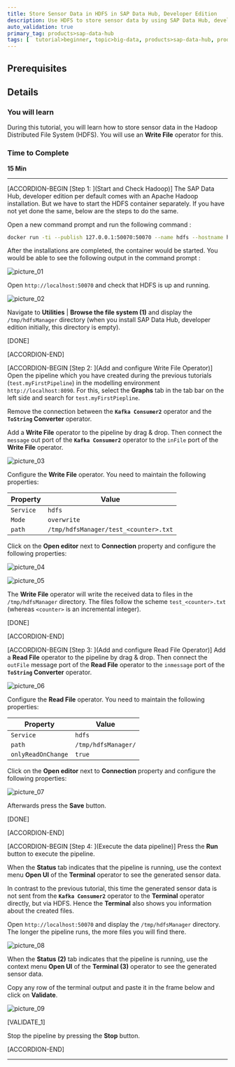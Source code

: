 ```yaml
---
title: Store Sensor Data in HDFS in SAP Data Hub, Developer Edition
description: Use HDFS to store sensor data by using SAP Data Hub, developer edition.
auto_validation: true
primary_tag: products>sap-data-hub
tags: [  tutorial>beginner, topic>big-data, products>sap-data-hub, products>sap-vora ]
---
```


## Prerequisites

## Details
### You will learn  
During this tutorial, you will learn how to store sensor data in the Hadoop Distributed File System (HDFS). You will use an **Write File** operator for this.

### Time to Complete
**15 Min**

---

[ACCORDION-BEGIN [Step 1: ](Start and Check Hadoop)]
The SAP Data Hub, developer edition per default comes with an Apache Hadoop installation. But we have to start the HDFS container separately. If you have not yet done the same, below are the steps to do the same.

Open a new command prompt and run the following command :

```sh
docker run -ti --publish 127.0.0.1:50070:50070 --name hdfs --hostname hdfs --net dev-net datahub run-hdfs
```

After the installations are completed, the container would be started. You would be able to see the following output in the command prompt :

![picture_01](./datahub-pipelines-v2-storeinhdfs_05.png)

Open `http://localhost:50070` and check that HDFS is up and running.

![picture_02](./datahub-pipelines-v2-storeinhdfs_01.png)  

Navigate to **Utilities** | **Browse the file system (1)** and display the `/tmp/hdfsManager` directory (when you install SAP Data Hub, developer edition initially, this directory is empty).

[DONE]

[ACCORDION-END]

[ACCORDION-BEGIN [Step 2: ](Add and configure Write File Operator)]
Open the pipeline which you have created during the previous tutorials (`test.myFirstPipeline`) in the modelling environment `http://localhost:8090`. For this, select the **Graphs** tab in the tab bar on the left side and search for `test.myFirstPiepline`.

Remove the connection between the **`Kafka Consumer2`** operator and the **`ToString` Converter** operator.

Add a **Write File** operator to the pipeline by drag & drop. Then connect the `message` out port of the **`Kafka Consumer2`** operator to the `inFile` port of the **Write File** operator.

![picture_03](./datahub-pipelines-v2-storeinhdfs_02.png)  

Configure the **Write File** operator. You need to maintain the following properties:

| Property                       | Value                                 |
| ------------------------------ | ------------------------------------- |
| `Service`                       | `hdfs`                               |
| `Mode`                       | `overwrite`                               |
| `path`                         | `/tmp/hdfsManager/test_<counter>.txt` |

Click on the **Open editor** next to **Connection** property and configure the following properties:

![picture_04](./datahub-pipelines-v2-storeinhdfs_08.png)  

![picture_05](./datahub-pipelines-v2-storeinhdfs_06.png)  

The **Write File** operator will write the received data to files in the `/tmp/hdfsManager` directory. The files follow the scheme `test_<counter>.txt` (whereas `<counter>` is an incremental integer).

[DONE]

[ACCORDION-END]

[ACCORDION-BEGIN [Step 3: ](Add and configure Read File Operator)]
Add a **Read File** operator to the pipeline by drag & drop. Then connect the `outFile` message port of the **Read File** operator to the `inmessage` port of the **`ToString` Converter** operator.

![picture_06](./datahub-pipelines-v2-storeinhdfs_03.png)  

Configure the **Read File** operator. You need to maintain the following properties:

| Property                       | Value                               |
| ------------------------------ | ----------------------------------- |
| `Service`                       | `hdfs`                               |
| `path`                         | `/tmp/hdfsManager/`                 |
| `onlyReadOnChange`             | `true`                              |

Click on the **Open editor** next to **Connection** property and configure the following properties:

![picture_07](./datahub-pipelines-v2-storeinhdfs_06.png)   

Afterwards press the **Save** button.

[DONE]

[ACCORDION-END]

[ACCORDION-BEGIN [Step 4: ](Execute the data pipeline)]
Press the **Run** button to execute the pipeline.

When the **Status** tab indicates that the pipeline is running, use the context menu **Open UI** of the **Terminal** operator to see the generated sensor data.

In contrast to the previous tutorial, this time the generated sensor data is not sent from the **`Kafka Consumer2`** operator to the **Terminal** operator directly, but via HDFS. Hence the **Terminal** also shows you information about the created files.

Open `http://localhost:50070` and display the `/tmp/hdfsManager` directory. The longer the pipeline runs, the more files you will find there.

![picture_08](./datahub-pipelines-v2-storeinhdfs_04.png)  

When the **Status (2)** tab indicates that the pipeline is running, use the context menu **Open UI** of the **Terminal (3)** operator to see the generated sensor data.


Copy any row of the terminal output and paste it in the frame below and click on **Validate**.

![picture_09](./datahub-pipelines-v2-storeinhdfs_07.png)

[VALIDATE_1]


Stop the pipeline by pressing the **Stop** button.

[ACCORDION-END]

---
